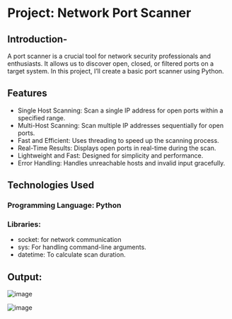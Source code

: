 # Project: Network Port Scanner

## Introduction-
A port scanner is a crucial tool for network security professionals and enthusiasts. It allows us to discover open, closed, or filtered ports on a target system. In this project, I’ll create a basic port scanner using Python.

## Features
- Single Host Scanning: Scan a single IP address for open ports within a specified range.
- Multi-Host Scanning: Scan multiple IP addresses sequentially for open ports.
- Fast and Efficient: Uses threading to speed up the scanning process.
- Real-Time Results: Displays open ports in real-time during the scan.
- Lightweight and Fast: Designed for simplicity and performance.
- Error Handling: Handles unreachable hosts and invalid input gracefully.

## Technologies Used

### Programming Language: Python
### Libraries:
- socket: for network communication
- sys: For handling command-line arguments.
- datetime: To calculate scan duration.

## Output:

![image](https://github.com/user-attachments/assets/8941b2f4-c4f3-4583-9965-f75e61d621a6)

![image](https://github.com/user-attachments/assets/4c857339-616a-4e86-8368-240f500ee530)

